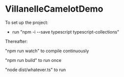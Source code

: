 # VillanelleCamelotDemo

To set up the project:
* run "npm -i --save typescript typescript-collections"

Thereafter:

"npm run watch" to compile continuously

"npm run build" to run once

"node dist/whatever.ts" to run
